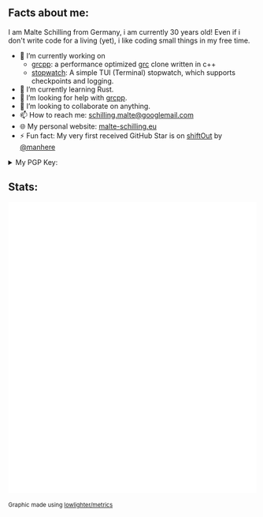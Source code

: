 <!--
**RENoMafex/RENoMafex** is a ✨ _special_ ✨ repository because its `README.md` (this file) appears on your GitHub profile.

Here are some ideas to get you started:

- 🔭 I’m currently working on ...
- 🌱 I’m currently learning ...
- 👯 I’m looking to collaborate on ...
- 🤔 I’m looking for help with ...
- 💬 Ask me about ...
- 📫 How to reach me: ...
- 😄 Pronouns: ...
- ⚡ Fun fact: ...
-->
## Facts about me:
I am Malte Schilling from Germany, i am currently 30 years old! Even if i don't write code for a living (yet), i like coding small things in my free time.

- 🔭 I’m currently working on 
  - [grcpp](https://github.com/RENoMafex/grcpp): a performance optimized [grc](https://github.com/garabik/grc) clone written in c++
  <!-- - [AlexaTimer](https://malte-schilling.eu/arduino_alexa_timer): a clock and timer display for amazons alexas using an Arduino Uno R4 WiFi -->
  - [stopwatch](https://github.com/RENoMafex/stopwatch): A simple TUI (Terminal) stopwatch, which supports checkpoints and logging.
- 🌱 I’m currently learning Rust.
- 🤔 I’m looking for help with [grcpp](https://github.com/RENoMafex/grcpp).
- 👯 I’m looking to collaborate on anything.
- 📫 How to reach me: [schilling.malte@googlemail.com](mailto:schilling.malte@googlemail.com)
- 🌐 My personal website: [malte-schilling.eu](https://malte-schilling.eu)
- ⚡ Fun fact: My very first received GitHub Star is on [shiftOut](https://github.com/RENoMafex/shiftOut) by [@manhere](https://github.com/manhere)

<details>
<summary>My PGP Key:</summary>
-----BEGIN PGP PUBLIC KEY BLOCK-----<br>
mDMEaCJQFxYJKwYBBAHaRw8BAQdA34DM3SnGLFndXEDWP891UhiQrvoiLJ6+3aVj
gZuVt+60ME1hbHRlIFNjaGlsbGluZyA8c2NoaWxsaW5nLm1hbHRlQGdvb2dsZW1h
aWwuY29tPoiTBBMWCgA7FiEEaJ9rKQ4y5W5rHIlLhYQc3F5It8AFAmgiUBcCGwMF
CwkIBwICIgIGFQoJCAsCBBYCAwECHgcCF4AACgkQhYQc3F5It8BGnAEAzD9/sMdP
SlVywEfMaizNf61DlU1zkB8M0Rxhxb3IjscBAJFVMOhKhPH1tc0hn5MMUNCANVXV
YUij/HtL9OgUZF0HuDgEaCJQFxIKKwYBBAGXVQEFAQEHQEjyRB6O98dtSlj7b3IK
4+icC6YsMVhvU0IWj7fgHL41AwEIB4h4BBgWCgAgFiEEaJ9rKQ4y5W5rHIlLhYQc
3F5It8AFAmgiUBcCGwwACgkQhYQc3F5It8COAQD+JXoBKdrf46Fyd7l2fKS7MQZT
zqttc9f3mn3yCEc1OLEBAJfChXazTw4SjKUcx0TD0aWxEO0h8H2p5F2LTKHNT0sM
=c8Ic<br>
-----END PGP PUBLIC KEY BLOCK-----

The Key is also published on [openpgp](https://keys.openpgp.org/search?q=689F6B290E32E56E6B1C894B85841CDC5E48B7C0)!
</details>

## Stats:
![Metrics](/github-metrics.svg)

<sup>Graphic made using [lowlighter/metrics](https://github.com/lowlighter/metrics)</sup>

